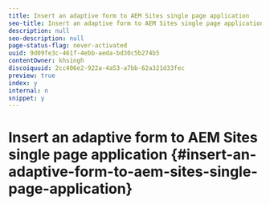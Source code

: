 ```yaml
---
title: Insert an adaptive form to AEM Sites single page application 
seo-title: Insert an adaptive form to AEM Sites single page application 
description: null
seo-description: null
page-status-flag: never-activated
uuid: 9d09fe3c-461f-4ebb-aeda-bd30c5b274b5
contentOwner: khsingh
discoiquuid: 2cc406e2-922a-4a53-a7bb-62a321d33fec
preview: true
index: y
internal: n
snippet: y
---
```


# Insert an adaptive form to AEM Sites single page application {#insert-an-adaptive-form-to-aem-sites-single-page-application}

